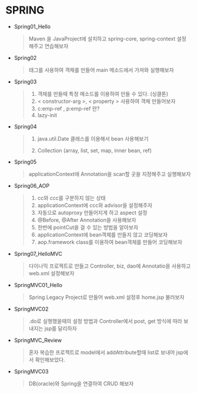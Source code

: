 # SPRING

* Spring01_Hello

  > Maven 을 JavaProject에 설치하고 spring-core, spring-context 설정해주고 연습해보자

* Spring02

  > <bean> 태그를 사용하여 객체를 만들어 main 메소드에서 가져와 실행해보자

* Spring03

  > 1. 객체를 만들때 특정 메소드를 이용하여 만들 수 있다. (싱클톤)
  > 2. < constructor-arg >, < property > 사용하여 객체 만들어보자
  > 3. c:emp-ref , p:emp-ref 란?
  > 4. lazy-init

* Spring04

  > 1. java.util.Date 클래스를 이용해서 bean 사용해보기
  >
  > 2. Collection (array, list, set, map, inner bean, ref)

* Spring05

  > applicationContext에 Annotation을 scan할 곳을 지정해주고 실행해보자

* Spring06_AOP

  > 1. cc와 ccc를 구분하지 않는 상태
  > 2. applicationContext에 ccc와 advisor을 설정해주자
  > 3. 자동으로 autoproxy 만들어지게 하고 aspect 설정
  > 4. @Before, @After Annotation을 사용해보자
  > 5. 한번에 pointCut을 걸 수 있는 방법을 알아보자
  > 6. applicationContext에 bean객체를 만들지 않고 코딩해보자
  > 7. aop.framework class를 이용하여 bean객체를 만들어 코딩해보자

* Spring07_HelloMVC

  > 다이나믹 프로젝트로 만들고
  > Controller, biz, dao에 Annotatio을 사용하고 web.xml 설정해보자

* SpringMVC01_Hello

  > Spring Legacy Project로 만들어 web.xml 설정후 home.jsp 불러보자 

* SpringMVC02

  > .do로 실행했을때의 설정 방법과 Controller에서 post, get 방식에 따라 보내지는 jsp를 달리하자

* SpringMVC_Review

  > 혼자 복습한 프로젝트로 model에서 addAttribute할때 list로 보내어 jsp에서 확인해보았다.

* SpringMVC03

  > DB(oracle)와 Spring을 연결하여 CRUD 해보자